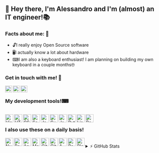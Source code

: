 ## 👋 Hey there, I'm Alessandro and I'm (almost) an IT engineer!📚

### Facts about me: 🍏
 - 🔓I really enjoy Open Source software 
 - 🖥I actually know a lot about hardware 
 - ⌨I am also a keyboard enthusiast! I am planning on building my own keyboard in a couple months🤓 

### Get in touch with me! 🤝
[<img align="left" alt="LinkedIn" width="22px" src="https://cdn.jsdelivr.net/npm/simple-icons@v3/icons/linkedin.svg">][linkedin]
[<img align="left" alt="Instagram" width="22px" src="https://cdn.jsdelivr.net/npm/simple-icons@v3/icons/instagram.svg">][instagram]
[<img align="left" alt="Telegram" width="22px" src="https://cdn.jsdelivr.net/npm/simple-icons@3.12.0/icons/telegram.svg">][telegram]
<br>

### My development tools!⌨
<br>
<img align="left" alt="Visual Studio Code" width="26px" src="https://cdn.jsdelivr.net/npm/simple-icons@3.12.0/icons/visualstudiocode.svg">
<img align="left" alt="HTML5" width="26px" src="https://cdn.jsdelivr.net/npm/simple-icons@3.12.0/icons/html5.svg">
<img align="left" alt="CSS3" width="26px" src="https://cdn.jsdelivr.net/npm/simple-icons@3.12.0/icons/css3.svg">
<img align="left" alt="Sass" width="26px" src="https://cdn.jsdelivr.net/npm/simple-icons@3.12.0/icons/sass.svg">
<img align="left" alt="JavaScript" width="26px" src="https://cdn.jsdelivr.net/npm/simple-icons@3.12.0/icons/javascript.svg">
<img align="left" alt="C++" width="26px" src="https://cdn.jsdelivr.net/npm/simple-icons@3.12.0/icons/cplusplus.svg">
<img align="left" alt="Java" width="26px" src="https://cdn.jsdelivr.net/npm/simple-icons@3.12.0/icons/java.svg">
<img align="left" alt="Python3" width="26px" src="https://cdn.jsdelivr.net/npm/simple-icons@3.12.0/icons/python.svg">
<img align="left" alt="Linux" width="26px" src="https://cdn.jsdelivr.net/npm/simple-icons@3.12.0/icons/linux.svg">
<img align="left" alt="RedHat" width="26px" src="https://cdn.jsdelivr.net/npm/simple-icons@3.12.0/icons/redhat.svg">
<br>

### I also use these on a daily basis!
<img align="left" alt="NumPy" width="26px" src="https://cdn.jsdelivr.net/npm/simple-icons@3.12.0/icons/numpy.svg">
<img align="left" alt="Pandas" width="26px" src="https://cdn.jsdelivr.net/npm/simple-icons@3.12.0/icons/pandas.svg">
<img align="left" alt="Anaconda" width="26px" src="https://cdn.jsdelivr.net/npm/simple-icons@3.12.0/icons/anaconda.svg">
<img align="left" alt="MongoDB" width="26px" src="https://cdn.jsdelivr.net/npm/simple-icons@3.12.0/icons/mongodb.svg">
<img align="left" alt="Git" width="26px" src="https://cdn.jsdelivr.net/npm/simple-icons@3.12.0/icons/git.svg">
<img align="left" alt="GitHub" width="26px" src="https://cdn.jsdelivr.net/npm/simple-icons@3.12.0/icons/github.svg">
<img align="left" alt="AWS" width="26px" src="https://cdn.jsdelivr.net/npm/simple-icons@3.12.0/icons/amazonaws.svg">
<img align="left" alt="Raspberry Pi" width="26px" src="https://cdn.jsdelivr.net/npm/simple-icons@3.12.0/icons/raspberrypi.svg">
<img align="left" alt="Plex" width="26px" src="https://cdn.jsdelivr.net/npm/simple-icons@3.12.0/icons/plex.svg">
<br>

<details>
  <summary>⚡ GitHub Stats</summary>

  <img align="left" alt="Scla's GitHub Stats" src="https://github-readme-stats.codestackr.vercel.app/api?username=Sclafus&show_icons=true&hide_border=true&theme=dracula" />

</details>

[linkedin]: https://www.linkedin.com/in/alessandro-sclafani-44b331144/
[instagram]: https://www.instagram.com/sclafus/
[telegram]: https://www.t.me/sclafus